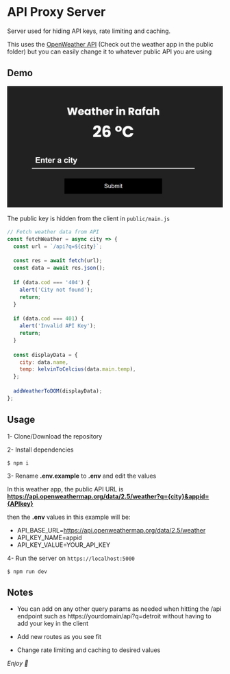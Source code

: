 # API Proxy Server

Server used for hiding API keys, rate limiting and caching.

This uses the [OpenWeather API](https://openweathermap.org/api) (Check out the weather app in the public folder) but you can easily change it to whatever public API you are using

## Demo

![Screenshot](./screenshot.png)

The public key is hidden from the client in `public/main.js`

```js
// Fetch weather data from API
const fetchWeather = async city => {
  const url = `/api?q=${city}`;

  const res = await fetch(url);
  const data = await res.json();

  if (data.cod === '404') {
    alert('City not found');
    return;
  }

  if (data.cod === 401) {
    alert('Invalid API Key');
    return;
  }

  const displayData = {
    city: data.name,
    temp: kelvinToCelcius(data.main.temp),
  };

  addWeatherToDOM(displayData);
};
```

## Usage

1- Clone/Download the repository

2- Install dependencies

```
$ npm i
```

3- Rename **.env.example** to **.env** and edit the values

In this weather app, the public API URL is **https://api.openweathermap.org/data/2.5/weather?q={city}&appid={APIkey}**

then the **.env** values in this example will be:

- API_BASE_URL=https://api.openweathermap.org/data/2.5/weather
- API_KEY_NAME=appid
- API_KEY_VALUE=YOUR_API_KEY

4- Run the server on `https://localhost:5000`

```
$ npm run dev
```

## Notes

- You can add on any other query params as needed when hitting the /api endpoint such as https://yourdomain/api?q=detroit without having to add your key in the client

- Add new routes as you see fit

- Change rate limiting and caching to desired values

_Enjoy 🤗_
